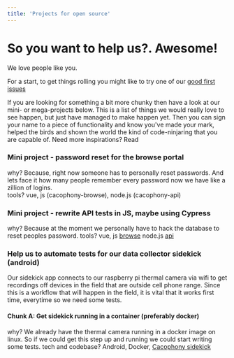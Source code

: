 ```yaml
---
title: 'Projects for open source'
---
```


# So you want to help us?.  Awesome!  

We love people like you. 

For a start, to get things rolling you might like to try one of our [good first issues](https://github.com/search?utf8=%E2%9C%93&q=org%3ATheCacophonyProject+is%3Aopen+is%3Aissue+label%3A%22good+first+issue%22&type=Issues)

If you are looking for something a bit more chunky then have a look at our mini- or mega-projects below.   This is a list of things we would really love to see happen, but just have managed to make happen yet.   Then you can sign your name to a piece of functionality and know you've made your mark, helped the birds and shown the world the kind of code-ninjaring that you are capable of.   Need more inspirations?  Read 

### Mini project - password reset for the browse portal
why?  Because, right now someone has to personally reset passwords.   And lets face it how many people remember every password now we have like a zillion of logins.  
tools? vue, js (cacophony-browse), node.js (cacophony-api)

### Mini project - rewrite API tests in JS, maybe using Cypress
why?  Because at the moment we personally have to hack the database to reset peoples password. 
tools? vue, js [browse](https://github.com/TheCacophonyProject/cacophony-browse) node.js [api](https://github.com/TheCacophonyProject/cacophony-api)


### Help us to automate tests for our data collector sidekick (android)
Our sidekick app connects to our raspberry pi thermal camera via wifi to get recordings off devices in the field that are outside cell phone range.   Since this is a workflow that will happen in the field, it is vital that it works first time, everytime so we need some tests. 

#### Chunk A:  Get sidekick running in a container (preferably docker)
why?  We already have the thermal camera running in a docker image on linux.   So if we could get this step up and running we could start writing some tests. 
tech and codebase?  Android, Docker, [Cacophony sidekick](https://github.com/TheCacophonyProject/sidekick)

 